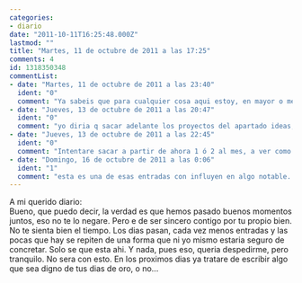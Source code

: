 ```yaml
---
categories:
- diario
date: "2011-10-11T16:25:48.000Z"
lastmod: ""
title: "Martes, 11 de octubre de 2011 a las 17:25"
comments: 4
id: 1318350348
commentList:
- date: "Martes, 11 de octubre de 2011 a las 23:40"
  ident: "0"
  comment: "Ya sabeis que para cualquier cosa aqui estoy, en mayor o menor medida segun se me conozca se puede contactar conmigo de una manera mas o menos directa. Propon, y se hara"
- date: "Jueves, 13 de octubre de 2011 a las 20:47"
  ident: "0"
  comment: "yo diria q sacar adelante los proyectos del apartado ideas, hay algunos muy buenos"
- date: "Jueves, 13 de octubre de 2011 a las 22:45"
  ident: "0"
  comment: "Intentare sacar a partir de ahora 1 ó 2 al mes, a ver como va"
- date: "Domingo, 16 de octubre de 2011 a las 0:06"
  ident: "1"
  comment: "esta es una de esas entradas con influyen en algo notable. La demás entradas influyen en cosas pero no las notamos tanto."
---
```


A mi querido diario:  
Bueno, que puedo decir, la verdad es que hemos pasado buenos momentos juntos, eso no te lo negare. Pero e de ser sincero contigo por tu propio bien. No te sienta bien el tiempo. Los dias pasan, cada vez menos entradas y las pocas que hay se repiten de una forma que ni yo mismo estaria seguro de concretar. Solo se que esta ahi. Y nada, pues eso, queria despedirme, pero tranquilo. No sera con esto. En los proximos dias ya tratare de escribir algo que sea digno de tus dias de oro, o no...